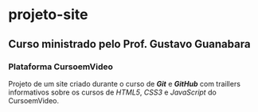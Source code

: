 # projeto-site
## Curso ministrado pelo Prof. Gustavo Guanabara
### Plataforma CursoemVideo

Projeto de um site criado durante o curso de **_Git_** e **_GitHub_** com traillers informativos sobre os cursos de _HTML5_, _CSS3_ e _JavaScript_ do CursoemVideo.
